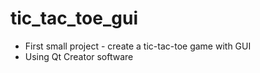 # tic_tac_toe_gui
- First small project - create a tic-tac-toe game with GUI
- Using Qt Creator software
